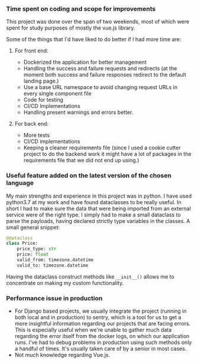 ### Time spent on coding and scope for improvements
This project was done over the span of two weekends, most of which were spent for study purposes of 
mostly the vue.js library.

Some of the things that I'd have liked to do 
better if I had more time are:
1. For front end:
    * Dockerized the application for better management
    * Handling the success and failure requests and redirects
    (at the moment both success and failure responses redirect
    to the default landing page.)
    * Use a base URL namespace to avoid changing request
    URLs in every single component file
    * Code for testing
    * CI/CD Implementations
    * Handling present warnings and errors better.

2. For back end:
    * More tests
    * CI/CD implementations
    * Keeping a cleaner requirements file 
    (since I used a cookie cutter project to do the backend work
    it might have a lot of packages in the requirements file
    that we did not end up using.)

### Useful feature added on the latest version of the chosen language
My main strengths and experience in this project was in python.
I have used python3.7 at my work and have found dataclasses to be 
really useful. In short I had to make sure the data that were 
being imported from an external service were of the right type.
I simply had to make a small dataclass to parse the payloads, having 
declared strictly type variables in the classes.
A small general snippet: 
```python
@dataclass
class Price:
    price_type: str
    price: float
    valid_from: timezone.datetime
    valid_to: timezone.datetime
```
Having the dataclass construct methods like ``__init__()`` allows 
me to concentrate on making my custom functionality.

### Performance issue in production
* For Django based projects, we usually integrate the project
(running in both local and in production) to sentry, which is a tool
for us to get a more insightful information regarding our projects
that are facing errors. This is especially useful when we're unable 
to gather much data regarding the error itself from the docker logs, on
which our application runs. I've had to debug problems in production 
using such methods only a handful of times. It's usually taken care
of by a senior in most cases.
* Not much knowledge regarding Vue.js.

